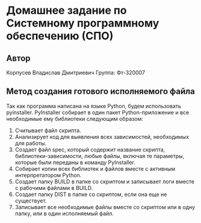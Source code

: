 # Домашнее задание по Системному программному обеспечению (СПО)
## Автор
Корпусев Владислав Дмитриевич
Группа: Фт-320007
## Метод создания готового исполняемого файла
Так как программа написана на языке Python, будем использовать pyinstaller.
PyInstaller собирает в один пакет Python-приложение и все необходимые ему библиотеки следующим образом:
1. Считывает файл скрипта.
2. Анализирует код для выявления всех зависимостей, необходимых для работы.
3. Создает файл spec, который содержит название скрипта, библиотеки-зависимости, любые файлы, включая те параметры, которые были переданы в команду PyInstaller.
4. Собирает копии всех библиотек и файлов вместе с активным интерпретатором Python.
5. Создает папку BUILD в папке со скриптом и записывает логи вместе с рабочими файлами в BUILD.
6. Создает папку DIST в папке со скриптом, если она еще не существует.
7. Записывает все необходимые файлы вместе со скриптом или в одну папку, или в один исполняемый файл.
